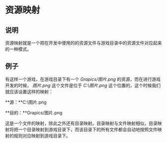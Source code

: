 # 资源映射 #

## 说明 ##
资源映射就是一个把在开发中使用的的资源文件与游戏目录中的资源文件对应起来的一种模式。

## 例子 ##
有这样一个游戏，在游戏目录下有一个 _Grapics/图片.png_ 的资源，而在进行游戏开发的时候， _图片.png_ 这个文件是位于 _C:\图片.png_ 这个位置的，这个时候我们就应该设置这样的映射：

**源：**C:\图片.png

**目的：**Grapics/图片.png

这是一个文件的映射，除此之外还有目录映射。目录映射与文件映射相似，目录映射将把一个目录映射到游戏目录下，而该目录下的所有文件都会自动地按照文件映射的规则对应映射到游戏目录下。